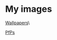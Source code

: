 # My images

[Wallpapers](https://github.com/n3k0girl/img/tree/main/wallpapers)\

[PfPs](https://github.com/n3k0girl/img/tree/main/profilPictures)

